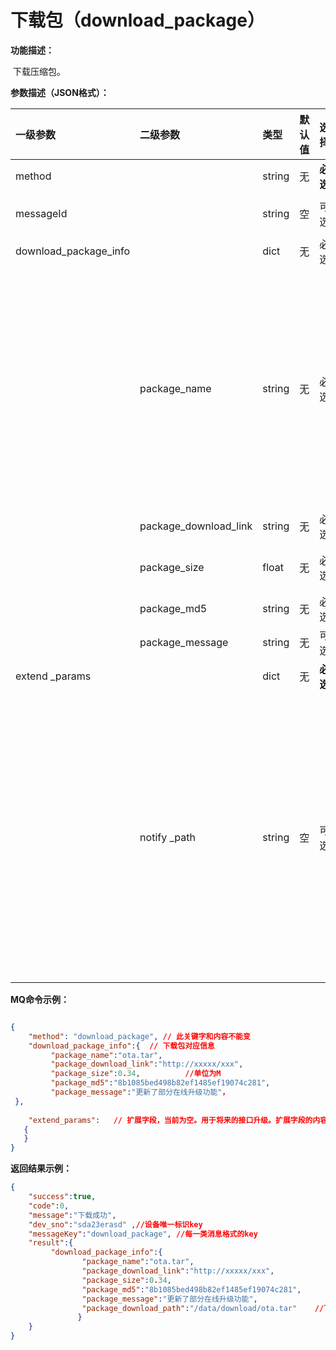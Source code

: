 # 下载包（download_package）

**功能描述：**

​		下载压缩包。

**参数描述（JSON格式）：**

| 一级参数              | 二级参数              | 类型   | 默认值 | 选择     | 说明                                                         | 举例                                          |
| :-------------------- | :-------------------- | :----- | :----- | :------- | :----------------------------------------------------------- | :-------------------------------------------- |
| method                |                       | string | 无     | **必选** | download_package                                             | “download_package”                            |
| messageId             |                       | string | 空     | 可选     | MQ消息的唯一标识ID                                           | “004a5b58-32e8-487e-a90a-2ce443877e7e”        |
| download_package_info |                       | dict   | 无     | 必选     |                                                              | {}                                            |
|                       | package_name          | string | 无     | 必选     | 下载包名称。1、如果有其他需要执行得操作，在压缩包里可以放入执行脚本run.sh, 该脚本为启动脚本，且名称必须为run.sh。2、脚本中执行成功最后必须echo "excute success", 告知成功，否则视为失败。 3、如果有重启得操作，请用echo "need reboot"告知重启， 不能直接"reboot"重启。 |                                               |
|                       | package_download_link | string | 无     | 必选     | 下载地址，下载包为tar.gz包格式。                             |                                               |
|                       | package_size          | float  | 无     | 必选     | 下载包得大小， 单位为M，当该值为0时，不进行下载操作          | 0.34                                          |
|                       | package_md5           | string | 无     | 必选     | 下载包的md5值                                                |                                               |
|                       | package_message       | string | 无     | 可选     | 下载包的一些描述                                             |                                               |
| extend _params        |                       | dict   | 无     | **必选** | 扩展字段，可以为空                                           |                                               |
|                       | notify _path          | string | 空     | 可选     | 管理平台URL（相对地址），用于通过http方式回传命令执行结果。相对地址的组合请参见 URL组合章节。 注意： 如果登陆时管理平台下发 uploadQueue 字段，则会通过MQ上传通道返回结果。  如果没有 uploadQueue 字段，并且 notify_path 为非空，则会向 notify_path 返回结果  如果两个字段都没有，则不会返回结果（即单向通信）。 | "[http://ip:port:/getResult](http://ipport/)" |

**MQ命令示例：**

```JSON

{
    "method": "download_package", // 此关键字和内容不能变
    "download_package_info":{  // 下载包对应信息
         "package_name":"ota.tar",
         "package_download_link":"http://xxxxx/xxx",
         "package_size":0.34,          //单位为M
         "package_md5":"8b1085bed498b82ef1485ef19074c281",
         "package_message":"更新了部分在线升级功能"，
 },
  
    "extend_params":   // 扩展字段，当前为空。用于将来的接口升级。扩展字段的内容以字典的形式填充，但扩展字段本身为必选。
   { 
   }  
}

```

**返回结果示例：**

```JSON
{
    "success":true,
    "code":0,
    "message":"下载成功",
    "dev_sno":"sda23erasd" ,//设备唯一标识key
    "messageKey":"download_package", //每一类消息格式的key
    "result":{
         "download_package_info":{  
                "package_name":"ota.tar",
                "package_download_link":"http://xxxxx/xxx",
                "package_size":0.34,
                "package_md5":"8b1085bed498b82ef1485ef19074c281",
                "package_message":"更新了部分在线升级功能",
			    "package_download_path":"/data/download/ota.tar"    //下载包下载路径
               }
	}
}
```

